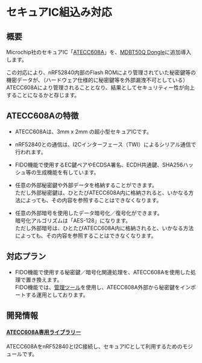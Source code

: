 # セキュアIC組込み対応

## 概要
Microchip社のセキュアIC「[ATECC608A](https://www.mouser.jp/ProductDetail/Microchip-Technology/ATECC608A-MAHDA-T?qs=sGAEpiMZZMve4%2FbfQkoj%252BNx3hPbDs5d66otQ2I4K6nk%3D)」を、[MDBT50Q Dongle](../FIDO2Device/MDBT50Q_Dongle/README.md)に追加導入します。

この対応により、nRF52840内部のFlash ROMにより管理されていた秘密鍵等の機密データが、（ハードウェア仕様的に秘密鍵等を外部漏洩不可としている）ATECC608Aにより管理されることとなり、結果としてセキュリティー性が向上することになるかと存じます。

## ATECC608Aの特徴

- ATECC608Aは、3mm x 2mm の超小型セキュアICです。

- nRF52840との通信は、I2Cインターフェース（TWI）によるシリアル通信で行われます。

- FIDO機能で使用するEC鍵ペアやECDSA署名、ECDH共通鍵、SHA256ハッシュ等の生成機能を有しています。

- 任意の外部秘密鍵や外部データを格納することができます。<br>
ただし外部秘密鍵は、ひとたびATECC608A内に格納されると、いかなる方法によっても、その内容を参照することはできなくなります。

- 任意の外部暗号を使用したデータ暗号化／復号化ができます。<br>
暗号化アルゴリズムは「AES-128」になります。<br>
ただし外部暗号は、ひとたびATECC608A内に格納されると、いかなる方法によっても、その内容を参照することはできなくなります。

## 対応プラン

- FIDO機能で使用する秘密鍵／暗号化関連処理を、ATECC608Aを使用した処理で置き換えます。<br>
FIDO機能では、[管理ツール](../MaintenanceTool/README.md)を使用し、ATECC608A外部から秘密鍵をインポートする運用としております。

## 開発情報

#### [ATECC608A専用ライブラリー](../SECUREIC/atecc_lib/README.md)

ATECC608AをnRF52840とI2C接続し、セキュアICとして利用するためのモジュールです。
